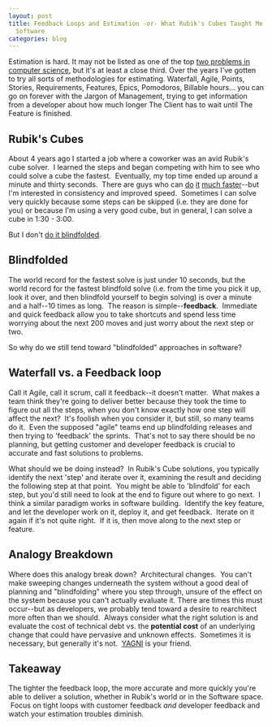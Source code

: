 ```yaml
---
layout: post
title: Feedback Loops and Estimation -or- What Rubik's Cubes Taught Me About Making
  Software
categories: blog
---
```

Estimation is hard.  It may not be listed as one of the top <a href="http://laughingmeme.org/2005/12/23/there-are-only-two-hard-things-in-computer-science-cache-invalidation-and-naming-things/">two problems in computer science</a>, but it's at least a close third. Over the years I've gotten to try all sorts of methodologies for estimating.  Waterfall, Agile, Points, Stories, Requirements, Features, Epics, Pomodoros, Billable hours... you can go on forever with the Jargon of Management, trying to get information from a developer about how much longer The Client has to wait until The Feature is finished.
## Rubik's Cubes
About 4 years ago I started a job where a coworker was an avid Rubik's cube solver.  I learned the steps and began competing with him to see who could solve a cube the fastest.  Eventually, my top time ended up around a minute and thirty seconds.  There are guys who can <a href="http://www.youtube.com/watch?v=zLQJ93B5Nl0">do</a> <a href="http://www.youtube.com/watch?v=bm6ohS55Tu0">it</a> <a href="http://www.youtube.com/watch?v=uBqaOs6omrI">much faster</a>--but I'm interested in consistency and improved speed.  Sometimes I can solve very quickly because some steps can be skipped (i.e. they are done for you) or because I'm using a very good cube, but in general, I can solve a cube in 1:30 - 3:00.

But I don't <a href="http://www.youtube.com/watch?v=JCkI2qh1SF4">do it blindfolded</a>.
## Blindfolded
The world record for the fastest solve is just under 10 seconds, but the world record for the fastest blindfold solve (i.e. from the time you pick it up, look it over, and then blindfold yourself to begin solving) is over a minute and a half--10 times as long.  The reason is simple--<strong>feedback</strong>.  Immediate and quick feedback allow you to take shortcuts and spend less time worrying about the next 200 moves and just worry about the next step or two.

So why do we still tend toward "blindfolded" approaches in software?
## Waterfall vs. a Feedback loop
Call it Agile, call it scrum, call it feedback--it doesn't matter.  What makes a team think they're going to deliver better because they took the time to figure out all the steps, when you don't know exactly how one step will affect the next?  It's foolish when you consider it, but still, so many teams do it.  Even the supposed "agile" teams end up blindfolding releases and then trying to 'feedback' the sprints.  That's not to say there should be no planning, but getting customer and developer feedback is crucial to accurate and fast solutions to problems.

What should we be doing instead?  In Rubik's Cube solutions, you typically identify the next 'step' and iterate over it, examining the result and deciding the following step at that point.  You might be able to 'blindfold' for each step, but you'd still need to look at the end to figure out where to go next.  I think a similar paradigm works in software building.  Identify the key feature, and let the developer work on it, deploy it, and get feedback.  Iterate on it again if it's not quite right.  If it is, then move along to the next step or feature.
## Analogy Breakdown
Where does this analogy break down?  Architectural changes.  You can't make sweeping changes underneath the system without a good deal of planning and "blindfolding" where you step through, unsure of the effect on the system because you can't actually evaluate it. There are times this must occur--but as developers, we probably tend toward a desire to rearchitect more often than we should.  Always consider what the right solution is and evaluate the cost of technical debt vs. the <strong>potential cost</strong> of an underlying change that could have pervasive and unknown effects.  Sometimes it is necessary, but generally it's not.  <a href="http://www.google.com/url?sa=t&amp;source=web&amp;cd=1&amp;ved=0CCIQFjAA&amp;url=http%3A%2F%2Fen.wikipedia.org%2Fwiki%2FYou_ain't_gonna_need_it&amp;ei=0ACaTeScFc3Htwe0mJnuCw&amp;usg=AFQjCNHaDCOVQWLpBfX1NqScK8nJ-kZ8FQ">YAGNI</a> is your friend.
## Takeaway
The tighter the feedback loop, the more accurate and more quickly you're able to deliver a solution, whether in Rubik's world or in the Software space.  Focus on tight loops with customer feedback <em>and</em> developer feedback and watch your estimation troubles diminish.
